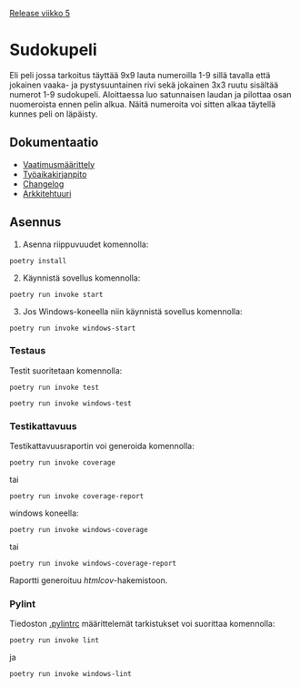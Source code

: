 [Release viikko 5](./Releases/viikko5)
# Sudokupeli

Eli peli jossa tarkoitus täyttää 9x9 lauta numeroilla 1-9 sillä tavalla että jokainen vaaka- ja pystysuuntainen rivi sekä jokainen 3x3 ruutu sisältää numerot 1-9 sudokupeli. Aloittaessa luo satunnaisen laudan ja pilottaa osan nuomeroista ennen pelin alkua. Näitä numeroita voi sitten alkaa täytellä kunnes peli on läpäisty.

## Dokumentaatio
- [Vaatimusmäärittely](./dokumentaatio/vaatimusmaarittely.md)
- [Työaikakirjanpito](./dokumentaatio/tuntikirjanpito.md)
- [Changelog](./dokumentaatio/changelog.md)
- [Arkkitehtuuri](./dokumentaatio/arkkitehtuuri.md)

## Asennus

1. Asenna riippuvuudet komennolla:

```
poetry install
```

2. Käynnistä sovellus komennolla:

```
poetry run invoke start
```

3. Jos Windows-koneella niin käynnistä sovellus komennolla:

```
poetry run invoke windows-start
```
### Testaus

Testit suoritetaan komennolla:

```
poetry run invoke test
```
```
poetry run invoke windows-test
```

### Testikattavuus

Testikattavuusraportin voi generoida komennolla:
```
poetry run invoke coverage
```
tai
```
poetry run invoke coverage-report
```
windows koneella:
```
poetry run invoke windows-coverage
```
tai
```
poetry run invoke windows-coverage-report
```
Raportti generoituu _htmlcov_-hakemistoon.
### Pylint

Tiedoston [.pylintrc](./.pylintrc) määrittelemät tarkistukset voi suorittaa komennolla:

```
poetry run invoke lint
```
ja
```
poetry run invoke windows-lint
```
